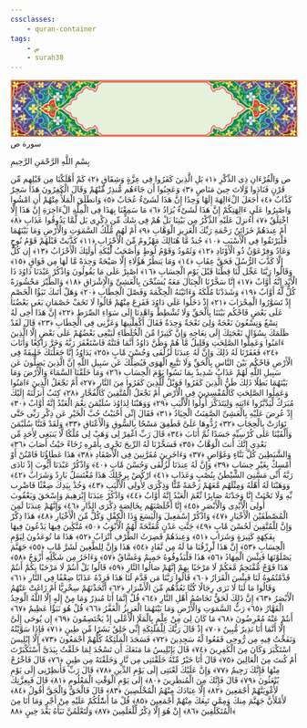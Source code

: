 ```yaml
---
cssclasses:
    - quran-container
tags:
    - ص
    - surah38
---
```

<div class="quran-container">
<span class="second-border"></span>
<span class="border"></span>
<div class="head-container">
<img src="https://raw.githubusercontent.com/LORDyyyyy/obsidian-the_quran_vault/main/src/webview/surah_head.png" height=100>
<div class="surah-name">
<span class="surah-name-fnt">سورة ص</span>
</div>
</div>
<div class="quran-content">
<div class="name-of-god"> <p> بِسْمِ اللَّهِ الرَّحْمَنِ الرَّحِيمِ </p></div>
<p>
<span class="sign" id="f1">ص وَالْقُرْءَانِ ذِى الذِّكْرِ <span>﴿</span>١<span>﴾</span></span>
<span class="sign" id="f2">بَلِ الَّذِينَ كَفَرُوا فِى عِزَّةٍ وَشِقَاقٍ <span>﴿</span>٢<span>﴾</span></span>
<span class="sign" id="f3">كَمْ أَهْلَكْنَا مِن قَبْلِهِم مِّن قَرْنٍ فَنَادَوا وَّلَاتَ حِينَ مَنَاصٍ <span>﴿</span>٣<span>﴾</span></span>
<span class="sign" id="f4">وَعَجِبُوا أَن جَاءَهُم مُّنذِرٌ مِّنْهُمْ وَقَالَ الْكَفِرُونَ هَذَا سَحِرٌ كَذَّابٌ <span>﴿</span>٤<span>﴾</span></span>
<span class="sign" id="f5">أَجَعَلَ الْءَالِهَةَ إِلَهًا وَحِدًا إِنَّ هَذَا لَشَىْءٌ عُجَابٌ <span>﴿</span>٥<span>﴾</span></span>
<span class="sign" id="f6">وَانطَلَقَ الْمَلَأُ مِنْهُمْ أَنِ امْشُوا وَاصْبِرُوا عَلَى ءَالِهَتِكُمْ إِنَّ هَذَا لَشَىْءٌ يُرَادُ <span>﴿</span>٦<span>﴾</span></span>
<span class="sign" id="f7">مَا سَمِعْنَا بِهَذَا فِى الْمِلَّةِ الْءَاخِرَةِ إِنْ هَذَا إِلَّا اخْتِلَقٌ <span>﴿</span>٧<span>﴾</span></span>
<span class="sign" id="f8">أَءُنزِلَ عَلَيْهِ الذِّكْرُ مِن بَيْنِنَا بَلْ هُمْ فِى شَكٍّ مِّن ذِكْرِى بَل لَّمَّا يَذُوقُوا عَذَابِ <span>﴿</span>٨<span>﴾</span></span>
<span class="sign" id="f9">أَمْ عِندَهُمْ خَزَائِنُ رَحْمَةِ رَبِّكَ الْعَزِيزِ الْوَهَّابِ <span>﴿</span>٩<span>﴾</span></span>
<span class="sign" id="f10">أَمْ لَهُم مُّلْكُ السَّمَوَتِ وَالْأَرْضِ وَمَا بَيْنَهُمَا فَلْيَرْتَقُوا فِى الْأَسْبَبِ <span>﴿</span>١۰<span>﴾</span></span>
<span class="sign" id="f11">جُندٌ مَّا هُنَالِكَ مَهْزُومٌ مِّنَ الْأَحْزَابِ <span>﴿</span>١١<span>﴾</span></span>
<span class="sign" id="f12">كَذَّبَتْ قَبْلَهُمْ قَوْمُ نُوحٍ وَعَادٌ وَفِرْعَوْنُ ذُو الْأَوْتَادِ <span>﴿</span>١٢<span>﴾</span></span>
<span class="sign" id="f13">وَثَمُودُ وَقَوْمُ لُوطٍ وَأَصْحَبُ لَْٔيْكَةِ أُولَئِكَ الْأَحْزَابُ <span>﴿</span>١٣<span>﴾</span></span>
<span class="sign" id="f14">إِن كُلٌّ إِلَّا كَذَّبَ الرُّسُلَ فَحَقَّ عِقَابِ <span>﴿</span>١٤<span>﴾</span></span>
<span class="sign" id="f15">وَمَا يَنظُرُ هَؤُلَاءِ إِلَّا صَيْحَةً وَحِدَةً مَّا لَهَا مِن فَوَاقٍ <span>﴿</span>١٥<span>﴾</span></span>
<span class="sign" id="f16">وَقَالُوا رَبَّنَا عَجِّل لَّنَا قِطَّنَا قَبْلَ يَوْمِ الْحِسَابِ <span>﴿</span>١٦<span>﴾</span></span>
<span class="sign" id="f17">اصْبِرْ عَلَى مَا يَقُولُونَ وَاذْكُرْ عَبْدَنَا دَاوُدَ ذَا الْأَيْدِ إِنَّهُ أَوَّابٌ <span>﴿</span>١٧<span>﴾</span></span>
<span class="sign" id="f18">إِنَّا سَخَّرْنَا الْجِبَالَ مَعَهُ يُسَبِّحْنَ بِالْعَشِىِّ وَالْإِشْرَاقِ <span>﴿</span>١٨<span>﴾</span></span>
<span class="sign" id="f19">وَالطَّيْرَ مَحْشُورَةً كُلٌّ لَّهُ أَوَّابٌ <span>﴿</span>١٩<span>﴾</span></span>
<span class="sign" id="f20">وَشَدَدْنَا مُلْكَهُ وَءَاتَيْنَهُ الْحِكْمَةَ وَفَصْلَ الْخِطَابِ <span>﴿</span>٢۰<span>﴾</span></span>
<span class="sign" id="f21">وَهَلْ أَتَىكَ نَبَؤُا الْخَصْمِ إِذْ تَسَوَّرُوا الْمِحْرَابَ <span>﴿</span>٢١<span>﴾</span></span>
<span class="sign" id="f22">إِذْ دَخَلُوا عَلَى دَاوُدَ فَفَزِعَ مِنْهُمْ قَالُوا لَا تَخَفْ خَصْمَانِ بَغَى بَعْضُنَا عَلَى بَعْضٍ فَاحْكُم بَيْنَنَا بِالْحَقِّ وَلَا تُشْطِطْ وَاهْدِنَا إِلَى سَوَاءِ الصِّرَطِ <span>﴿</span>٢٢<span>﴾</span></span>
<span class="sign" id="f23">إِنَّ هَذَا أَخِى لَهُ تِسْعٌ وَتِسْعُونَ نَعْجَةً وَلِىَ نَعْجَةٌ وَحِدَةٌ فَقَالَ أَكْفِلْنِيهَا وَعَزَّنِى فِى الْخِطَابِ <span>﴿</span>٢٣<span>﴾</span></span>
<span class="sign" id="f24">قَالَ لَقَدْ ظَلَمَكَ بِسُؤَالِ نَعْجَتِكَ إِلَى نِعَاجِهِ وَإِنَّ كَثِيرًا مِّنَ الْخُلَطَاءِ لَيَبْغِى بَعْضُهُمْ عَلَى بَعْضٍ إِلَّا الَّذِينَ ءَامَنُوا وَعَمِلُوا الصَّلِحَتِ وَقَلِيلٌ مَّا هُمْ وَظَنَّ دَاوُدُ أَنَّمَا فَتَنَّهُ فَاسْتَغْفَرَ رَبَّهُ وَخَرَّ رَاكِعًا وَأَنَابَ <span>﴿</span>٢٤<span>﴾</span></span>
<span class="sign" id="f25">فَغَفَرْنَا لَهُ ذَلِكَ وَإِنَّ لَهُ عِندَنَا لَزُلْفَى وَحُسْنَ مََٔابٍ <span>﴿</span>٢٥<span>﴾</span></span>
<span class="sign" id="f26">يَدَاوُدُ إِنَّا جَعَلْنَكَ خَلِيفَةً فِى الْأَرْضِ فَاحْكُم بَيْنَ النَّاسِ بِالْحَقِّ وَلَا تَتَّبِعِ الْهَوَى فَيُضِلَّكَ عَن سَبِيلِ اللَّهِ إِنَّ الَّذِينَ يَضِلُّونَ عَن سَبِيلِ اللَّهِ لَهُمْ عَذَابٌ شَدِيدٌ بِمَا نَسُوا يَوْمَ الْحِسَابِ <span>﴿</span>٢٦<span>﴾</span></span>
<span class="sign" id="f27">وَمَا خَلَقْنَا السَّمَاءَ وَالْأَرْضَ وَمَا بَيْنَهُمَا بَطِلًا ذَلِكَ ظَنُّ الَّذِينَ كَفَرُوا فَوَيْلٌ لِّلَّذِينَ كَفَرُوا مِنَ النَّارِ <span>﴿</span>٢٧<span>﴾</span></span>
<span class="sign" id="f28">أَمْ نَجْعَلُ الَّذِينَ ءَامَنُوا وَعَمِلُوا الصَّلِحَتِ كَالْمُفْسِدِينَ فِى الْأَرْضِ أَمْ نَجْعَلُ الْمُتَّقِينَ كَالْفُجَّارِ <span>﴿</span>٢٨<span>﴾</span></span>
<span class="sign" id="f29">كِتَبٌ أَنزَلْنَهُ إِلَيْكَ مُبَرَكٌ لِّيَدَّبَّرُوا ءَايَتِهِ وَلِيَتَذَكَّرَ أُولُوا الْأَلْبَبِ <span>﴿</span>٢٩<span>﴾</span></span>
<span class="sign" id="f30">وَوَهَبْنَا لِدَاوُدَ سُلَيْمَنَ نِعْمَ الْعَبْدُ إِنَّهُ أَوَّابٌ <span>﴿</span>٣۰<span>﴾</span></span>
<span class="sign" id="f31">إِذْ عُرِضَ عَلَيْهِ بِالْعَشِىِّ الصَّفِنَتُ الْجِيَادُ <span>﴿</span>٣١<span>﴾</span></span>
<span class="sign" id="f32">فَقَالَ إِنِّى أَحْبَبْتُ حُبَّ الْخَيْرِ عَن ذِكْرِ رَبِّى حَتَّى تَوَارَتْ بِالْحِجَابِ <span>﴿</span>٣٢<span>﴾</span></span>
<span class="sign" id="f33">رُدُّوهَا عَلَىَّ فَطَفِقَ مَسْحًا بِالسُّوقِ وَالْأَعْنَاقِ <span>﴿</span>٣٣<span>﴾</span></span>
<span class="sign" id="f34">وَلَقَدْ فَتَنَّا سُلَيْمَنَ وَأَلْقَيْنَا عَلَى كُرْسِيِّهِ جَسَدًا ثُمَّ أَنَابَ <span>﴿</span>٣٤<span>﴾</span></span>
<span class="sign" id="f35">قَالَ رَبِّ اغْفِرْ لِى وَهَبْ لِى مُلْكًا لَّا يَنبَغِى لِأَحَدٍ مِّن بَعْدِى إِنَّكَ أَنتَ الْوَهَّابُ <span>﴿</span>٣٥<span>﴾</span></span>
<span class="sign" id="f36">فَسَخَّرْنَا لَهُ الرِّيحَ تَجْرِى بِأَمْرِهِ رُخَاءً حَيْثُ أَصَابَ <span>﴿</span>٣٦<span>﴾</span></span>
<span class="sign" id="f37">وَالشَّيَطِينَ كُلَّ بَنَّاءٍ وَغَوَّاصٍ <span>﴿</span>٣٧<span>﴾</span></span>
<span class="sign" id="f38">وَءَاخَرِينَ مُقَرَّنِينَ فِى الْأَصْفَادِ <span>﴿</span>٣٨<span>﴾</span></span>
<span class="sign" id="f39">هَذَا عَطَاؤُنَا فَامْنُنْ أَوْ أَمْسِكْ بِغَيْرِ حِسَابٍ <span>﴿</span>٣٩<span>﴾</span></span>
<span class="sign" id="f40">وَإِنَّ لَهُ عِندَنَا لَزُلْفَى وَحُسْنَ مََٔابٍ <span>﴿</span>٤۰<span>﴾</span></span>
<span class="sign" id="f41">وَاذْكُرْ عَبْدَنَا أَيُّوبَ إِذْ نَادَى رَبَّهُ أَنِّى مَسَّنِىَ الشَّيْطَنُ بِنُصْبٍ وَعَذَابٍ <span>﴿</span>٤١<span>﴾</span></span>
<span class="sign" id="f42">ارْكُضْ بِرِجْلِكَ هَذَا مُغْتَسَلٌ بَارِدٌ وَشَرَابٌ <span>﴿</span>٤٢<span>﴾</span></span>
<span class="sign" id="f43">وَوَهَبْنَا لَهُ أَهْلَهُ وَمِثْلَهُم مَّعَهُمْ رَحْمَةً مِّنَّا وَذِكْرَى لِأُولِى الْأَلْبَبِ <span>﴿</span>٤٣<span>﴾</span></span>
<span class="sign" id="f44">وَخُذْ بِيَدِكَ ضِغْثًا فَاضْرِب بِّهِ وَلَا تَحْنَثْ إِنَّا وَجَدْنَهُ صَابِرًا نِّعْمَ الْعَبْدُ إِنَّهُ أَوَّابٌ <span>﴿</span>٤٤<span>﴾</span></span>
<span class="sign" id="f45">وَاذْكُرْ عِبَدَنَا إِبْرَهِيمَ وَإِسْحَقَ وَيَعْقُوبَ أُولِى الْأَيْدِى وَالْأَبْصَرِ <span>﴿</span>٤٥<span>﴾</span></span>
<span class="sign" id="f46">إِنَّا أَخْلَصْنَهُم بِخَالِصَةٍ ذِكْرَى الدَّارِ <span>﴿</span>٤٦<span>﴾</span></span>
<span class="sign" id="f47">وَإِنَّهُمْ عِندَنَا لَمِنَ الْمُصْطَفَيْنَ الْأَخْيَارِ <span>﴿</span>٤٧<span>﴾</span></span>
<span class="sign" id="f48">وَاذْكُرْ إِسْمَعِيلَ وَالْيَسَعَ وَذَا الْكِفْلِ وَكُلٌّ مِّنَ الْأَخْيَارِ <span>﴿</span>٤٨<span>﴾</span></span>
<span class="sign" id="f49">هَذَا ذِكْرٌ وَإِنَّ لِلْمُتَّقِينَ لَحُسْنَ مََٔابٍ <span>﴿</span>٤٩<span>﴾</span></span>
<span class="sign" id="f50">جَنَّتِ عَدْنٍ مُّفَتَّحَةً لَّهُمُ الْأَبْوَبُ <span>﴿</span>٥۰<span>﴾</span></span>
<span class="sign" id="f51">مُتَّكِِٔينَ فِيهَا يَدْعُونَ فِيهَا بِفَكِهَةٍ كَثِيرَةٍ وَشَرَابٍ <span>﴿</span>٥١<span>﴾</span></span>
<span class="sign" id="f52">وَعِندَهُمْ قَصِرَتُ الطَّرْفِ أَتْرَابٌ <span>﴿</span>٥٢<span>﴾</span></span>
<span class="sign" id="f53">هَذَا مَا تُوعَدُونَ لِيَوْمِ الْحِسَابِ <span>﴿</span>٥٣<span>﴾</span></span>
<span class="sign" id="f54">إِنَّ هَذَا لَرِزْقُنَا مَا لَهُ مِن نَّفَادٍ <span>﴿</span>٥٤<span>﴾</span></span>
<span class="sign" id="f55">هَذَا وَإِنَّ لِلطَّغِينَ لَشَرَّ مََٔابٍ <span>﴿</span>٥٥<span>﴾</span></span>
<span class="sign" id="f56">جَهَنَّمَ يَصْلَوْنَهَا فَبِئْسَ الْمِهَادُ <span>﴿</span>٥٦<span>﴾</span></span>
<span class="sign" id="f57">هَذَا فَلْيَذُوقُوهُ حَمِيمٌ وَغَسَّاقٌ <span>﴿</span>٥٧<span>﴾</span></span>
<span class="sign" id="f58">وَءَاخَرُ مِن شَكْلِهِ أَزْوَجٌ <span>﴿</span>٥٨<span>﴾</span></span>
<span class="sign" id="f59">هَذَا فَوْجٌ مُّقْتَحِمٌ مَّعَكُمْ لَا مَرْحَبًا بِهِمْ إِنَّهُمْ صَالُوا النَّارِ <span>﴿</span>٥٩<span>﴾</span></span>
<span class="sign" id="f60">قَالُوا بَلْ أَنتُمْ لَا مَرْحَبًا بِكُمْ أَنتُمْ قَدَّمْتُمُوهُ لَنَا فَبِئْسَ الْقَرَارُ <span>﴿</span>٦۰<span>﴾</span></span>
<span class="sign" id="f61">قَالُوا رَبَّنَا مَن قَدَّمَ لَنَا هَذَا فَزِدْهُ عَذَابًا ضِعْفًا فِى النَّارِ <span>﴿</span>٦١<span>﴾</span></span>
<span class="sign" id="f62">وَقَالُوا مَا لَنَا لَا نَرَى رِجَالًا كُنَّا نَعُدُّهُم مِّنَ الْأَشْرَارِ <span>﴿</span>٦٢<span>﴾</span></span>
<span class="sign" id="f63">أَتَّخَذْنَهُمْ سِخْرِيًّا أَمْ زَاغَتْ عَنْهُمُ الْأَبْصَرُ <span>﴿</span>٦٣<span>﴾</span></span>
<span class="sign" id="f64">إِنَّ ذَلِكَ لَحَقٌّ تَخَاصُمُ أَهْلِ النَّارِ <span>﴿</span>٦٤<span>﴾</span></span>
<span class="sign" id="f65">قُلْ إِنَّمَا أَنَا مُنذِرٌ وَمَا مِنْ إِلَهٍ إِلَّا اللَّهُ الْوَحِدُ الْقَهَّارُ <span>﴿</span>٦٥<span>﴾</span></span>
<span class="sign" id="f66">رَبُّ السَّمَوَتِ وَالْأَرْضِ وَمَا بَيْنَهُمَا الْعَزِيزُ الْغَفَّرُ <span>﴿</span>٦٦<span>﴾</span></span>
<span class="sign" id="f67">قُلْ هُوَ نَبَؤٌا عَظِيمٌ <span>﴿</span>٦٧<span>﴾</span></span>
<span class="sign" id="f68">أَنتُمْ عَنْهُ مُعْرِضُونَ <span>﴿</span>٦٨<span>﴾</span></span>
<span class="sign" id="f69">مَا كَانَ لِىَ مِنْ عِلْمٍ بِالْمَلَإِ الْأَعْلَى إِذْ يَخْتَصِمُونَ <span>﴿</span>٦٩<span>﴾</span></span>
<span class="sign" id="f70">إِن يُوحَى إِلَىَّ إِلَّا أَنَّمَا أَنَا نَذِيرٌ مُّبِينٌ <span>﴿</span>٧۰<span>﴾</span></span>
<span class="sign" id="f71">إِذْ قَالَ رَبُّكَ لِلْمَلَئِكَةِ إِنِّى خَلِقٌ بَشَرًا مِّن طِينٍ <span>﴿</span>٧١<span>﴾</span></span>
<span class="sign" id="f72">فَإِذَا سَوَّيْتُهُ وَنَفَخْتُ فِيهِ مِن رُّوحِى فَقَعُوا لَهُ سَجِدِينَ <span>﴿</span>٧٢<span>﴾</span></span>
<span class="sign" id="f73">فَسَجَدَ الْمَلَئِكَةُ كُلُّهُمْ أَجْمَعُونَ <span>﴿</span>٧٣<span>﴾</span></span>
<span class="sign" id="f74">إِلَّا إِبْلِيسَ اسْتَكْبَرَ وَكَانَ مِنَ الْكَفِرِينَ <span>﴿</span>٧٤<span>﴾</span></span>
<span class="sign" id="f75">قَالَ يَإِبْلِيسُ مَا مَنَعَكَ أَن تَسْجُدَ لِمَا خَلَقْتُ بِيَدَىَّ أَسْتَكْبَرْتَ أَمْ كُنتَ مِنَ الْعَالِينَ <span>﴿</span>٧٥<span>﴾</span></span>
<span class="sign" id="f76">قَالَ أَنَا خَيْرٌ مِّنْهُ خَلَقْتَنِى مِن نَّارٍ وَخَلَقْتَهُ مِن طِينٍ <span>﴿</span>٧٦<span>﴾</span></span>
<span class="sign" id="f77">قَالَ فَاخْرُجْ مِنْهَا فَإِنَّكَ رَجِيمٌ <span>﴿</span>٧٧<span>﴾</span></span>
<span class="sign" id="f78">وَإِنَّ عَلَيْكَ لَعْنَتِى إِلَى يَوْمِ الدِّينِ <span>﴿</span>٧٨<span>﴾</span></span>
<span class="sign" id="f79">قَالَ رَبِّ فَأَنظِرْنِى إِلَى يَوْمِ يُبْعَثُونَ <span>﴿</span>٧٩<span>﴾</span></span>
<span class="sign" id="f80">قَالَ فَإِنَّكَ مِنَ الْمُنظَرِينَ <span>﴿</span>٨۰<span>﴾</span></span>
<span class="sign" id="f81">إِلَى يَوْمِ الْوَقْتِ الْمَعْلُومِ <span>﴿</span>٨١<span>﴾</span></span>
<span class="sign" id="f82">قَالَ فَبِعِزَّتِكَ لَأُغْوِيَنَّهُمْ أَجْمَعِينَ <span>﴿</span>٨٢<span>﴾</span></span>
<span class="sign" id="f83">إِلَّا عِبَادَكَ مِنْهُمُ الْمُخْلَصِينَ <span>﴿</span>٨٣<span>﴾</span></span>
<span class="sign" id="f84">قَالَ فَالْحَقُّ وَالْحَقَّ أَقُولُ <span>﴿</span>٨٤<span>﴾</span></span>
<span class="sign" id="f85">لَأَمْلَأَنَّ جَهَنَّمَ مِنكَ وَمِمَّن تَبِعَكَ مِنْهُمْ أَجْمَعِينَ <span>﴿</span>٨٥<span>﴾</span></span>
<span class="sign" id="f86">قُلْ مَا أَسَْٔلُكُمْ عَلَيْهِ مِنْ أَجْرٍ وَمَا أَنَا مِنَ الْمُتَكَلِّفِينَ <span>﴿</span>٨٦<span>﴾</span></span>
<span class="sign" id="f87">إِنْ هُوَ إِلَّا ذِكْرٌ لِّلْعَلَمِينَ <span>﴿</span>٨٧<span>﴾</span></span>
<span class="sign" id="f88">وَلَتَعْلَمُنَّ نَبَأَهُ بَعْدَ حِينٍ <span>﴿</span>٨٨<span>﴾</span></span>

</p>
</div>
<span class="border" style="margin-top:25px;"></span>
<span class="second-border-bottom"></span>
</div>
